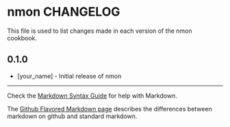 nmon CHANGELOG
==============

This file is used to list changes made in each version of the nmon cookbook.

0.1.0
-----
- [your_name] - Initial release of nmon

- - -
Check the [Markdown Syntax Guide](http://daringfireball.net/projects/markdown/syntax) for help with Markdown.

The [Github Flavored Markdown page](http://github.github.com/github-flavored-markdown/) describes the differences between markdown on github and standard markdown.

